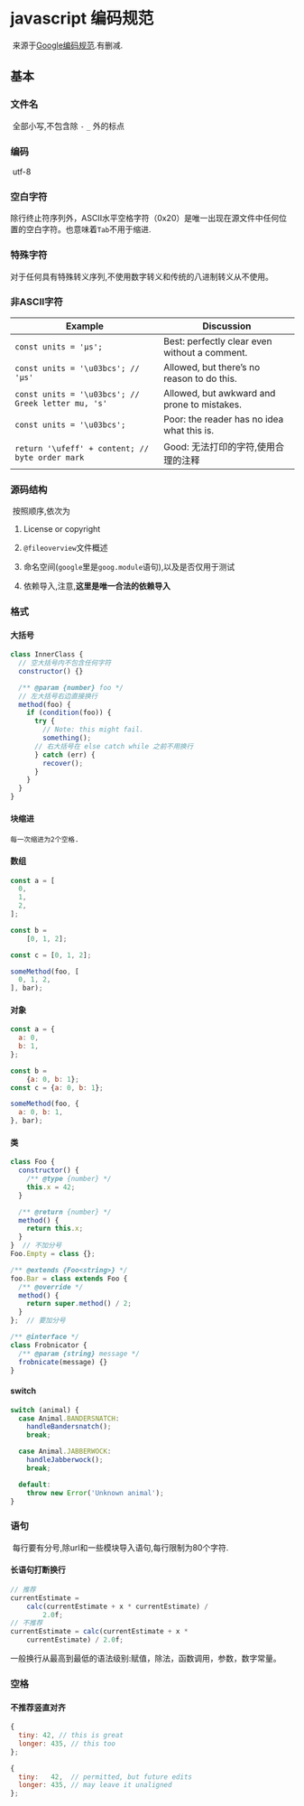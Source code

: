 # javascript 编码规范

​	来源于[Google编码规范](https://google.github.io/styleguide/jsguide.html).有删减.

## 基本

### 文件名

​	全部小写,不包含除 `-` `_` 外的标点

### 编码

​	utf-8

### 空白字符

​	除行终止符序列外，ASCII水平空格字符（0x20）是唯一出现在源文件中任何位置的空白字符。也意味着`Tab`不用于缩进.

### 特殊字符

​	对于任何具有特殊转义序列,不使用数字转义和传统的八进制转义从不使用。

### 非ASCII字符

| Example                                  | Discussion                               |
| ---------------------------------------- | ---------------------------------------- |
| `const units = 'μs';`                    | Best: perfectly clear even without a comment. |
| `const units = '\u03bcs'; // 'μs'`       | Allowed, but there’s no reason to do this. |
| `const units = '\u03bcs'; // Greek letter mu, 's'` | Allowed, but awkward and prone to mistakes. |
| `const units = '\u03bcs';`               | Poor: the reader has no idea what this is. |
| `return '\ufeff' + content; // byte order mark` | Good: 无法打印的字符,使用合理的注释                    |

### 源码结构

​	按照顺序,依次为

1. License or copyright

2. `@fileoverview`文件概述
3. 命名空间(`google`里是`goog.module`语句),以及是否仅用于测试
4. 依赖导入,注意,**这里是唯一合法的依赖导入**

### 格式

#### 大括号

```javascript
class InnerClass {
  // 空大括号内不包含任何字符
  constructor() {}

  /** @param {number} foo */
  // 左大括号右边直接换行
  method(foo) {
    if (condition(foo)) {
      try {
        // Note: this might fail.
        something();
      // 右大括号在 else catch while 之前不用换行
      } catch (err) {
        recover();
      }
    }
  }
}
```

#### 块缩进

 	每一次缩进为2个空格.

#### 数组

```javascript
const a = [
  0,
  1,
  2,
];

const b =
    [0, 1, 2];

const c = [0, 1, 2];

someMethod(foo, [
  0, 1, 2,
], bar);
```

#### 对象

```javascript
const a = {
  a: 0,
  b: 1,
};

const b =
    {a: 0, b: 1};
const c = {a: 0, b: 1};

someMethod(foo, {
  a: 0, b: 1,
}, bar);
```

#### 类

```javascript
class Foo {
  constructor() {
    /** @type {number} */
    this.x = 42;
  }

  /** @return {number} */
  method() {
    return this.x;
  }
}  // 不加分号
Foo.Empty = class {};

/** @extends {Foo<string>} */
foo.Bar = class extends Foo {
  /** @override */
  method() {
    return super.method() / 2;
  }
};  // 要加分号

/** @interface */
class Frobnicator {
  /** @param {string} message */
  frobnicate(message) {}
}
```

#### switch

```javascript
switch (animal) {
  case Animal.BANDERSNATCH:
    handleBandersnatch();
    break;

  case Animal.JABBERWOCK:
    handleJabberwock();
    break;

  default:
    throw new Error('Unknown animal');
}
```

### 语句

​	每行要有分号,除url和一些模块导入语句,每行限制为80个字符.

#### 长语句打断换行

```javascript
// 推荐
currentEstimate =
    calc(currentEstimate + x * currentEstimate) /
        2.0f;
// 不推荐
currentEstimate = calc(currentEstimate + x *
    currentEstimate) / 2.0f;
```

​	一般换行从最高到最低的语法级别:赋值，除法，函数调用，参数，数字常量。

### 空格

#### 不推荐竖直对齐

```javascript
{
  tiny: 42, // this is great
  longer: 435, // this too
};

{
  tiny:   42,  // permitted, but future edits
  longer: 435, // may leave it unaligned
};	
```

